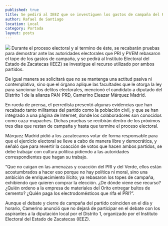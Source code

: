 ```yaml
---
published: true
title: Se pedirá al IEEZ que se investiguen los gastos de campaña del PRI y el Verde
author: Rafael de Santiago
location: Local
category: Portada
layout: posts
---
```


![](http://i.imgur.com/9Ng1H7Qm.jpg)
Durante el proceso electoral y al termino de éste, se recabarán pruebas para demostrar ante las autoridades electorales que PRI y PVEM rebasaron el tope de los gastos de campaña, y se pedirá al Instituto Electoral del Estado de Zacatecas (IEEZ) se investigue el recurso utilizado por ambos partidos.

De igual manera se solicitará que no se mantenga una actitud pasiva ni contemplativa, sino que el órgano aplique las facultades que le otorga la ley para sancionar los delitos electorales, mencionó el candidato a diputado del Distrito 1 de la alianza PAN-PRD, Camerino Eleazar Márquez Madrid.

En rueda de prensa, el perredista presentó algunas evidencias que han recabado tanto militantes del partido como la población civil, y que se han integrado a una página de Internet, donde los colaboradores son conocidos como caza-mapaches. Dichas pruebas se recibirán dentro de los próximos tres días que restan de campaña y hasta que termine el proceso electoral.

Márquez Madrid pidió a los zacatecanos votar de forma responsable para que el ejercicio electoral se lleve a cabo de manera libre y democrática, y señaló que para revertir la coacción de votos que hacen ambos partidos, se debe trabajar con cultura política pidiendo a las autoridades correspondientes que hagan su trabajo.

“Que no caigan en las amenazas y coacción del PRI y del Verde, ellos están acostumbrados a hacer eso porque no hay política ni moral, sino una ambición de enriquecimiento ilícito; ya rebasaron los topes de campaña, exhibiendo que quieren comprar la elección. ¿De dónde viene ese recurso? ¿Quién ordeno a la empresa de materiales del Orito entregar bultos de cemento? ¿Quién paga los electrodomésticos que rifa el PRI?”.

Aunque el debate y cierre de campaña del partido coinciden en el día y horario, Camerino anunció que no dejará de participar en el debate con los aspirantes a la diputación local por el Distrito 1, organizado por el Instituto Electoral del Estado de Zacatecas (IEEZ).
